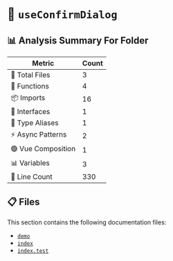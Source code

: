 # 📁 `useConfirmDialog`

## 📊 Analysis Summary For Folder

| Metric | Count |
|--------|-------|
| 📁 Total Files | 3 |
| 🔧 Functions | 4 |
| 📦 Imports | 16 |
| 📐 Interfaces | 1 |
| 📑 Type Aliases | 1 |
| ⚡ Async Patterns | 2 |
| 🟢 Vue Composition | 1 |
| 📊 Variables | 3 |
| 🔢 Line Count | 330 |


## 📋 Files

This section contains the following documentation files:

- [`demo`](./demo.md)
- [`index`](./index.md)
- [`index.test`](./index.test.md)
